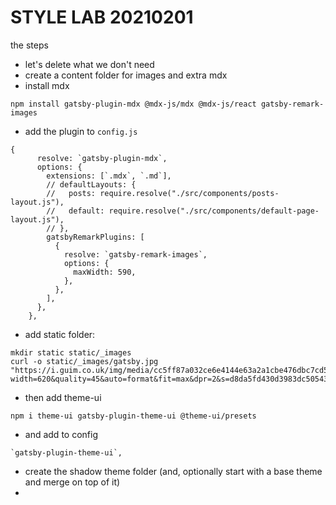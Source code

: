 # STYLE LAB 20210201

the steps

* let's delete what we don't need
* create a content folder for images and extra mdx
* install mdx
```
npm install gatsby-plugin-mdx @mdx-js/mdx @mdx-js/react gatsby-remark-images
```
* add the plugin to `config.js`
```
{
      resolve: `gatsby-plugin-mdx`,
      options: {
        extensions: [`.mdx`, `.md`],
        // defaultLayouts: {
        //   posts: require.resolve("./src/components/posts-layout.js"),
        //   default: require.resolve("./src/components/default-page-layout.js"),
        // },
        gatsbyRemarkPlugins: [
          {
            resolve: `gatsby-remark-images`,
            options: {
              maxWidth: 590,
            },
          },
        ],
      },
    },
```
* add static folder: 
```
mkdir static static/_images
curl -o static/_images/gatsby.jpg "https://i.guim.co.uk/img/media/cc5ff87a032ce6e4144e63a2a1cbe476dbc7cd5a/273_0_3253_1952/master/3253.jpg?width=620&quality=45&auto=format&fit=max&dpr=2&s=d8da5fd430d3983dc50543a44b3979d4"
```
* then add theme-ui
```
npm i theme-ui gatsby-plugin-theme-ui @theme-ui/presets
```
* and add to config
```
`gatsby-plugin-theme-ui`,
```
* create the shadow theme folder (and, optionally start with a base theme and merge on top of it)
* 